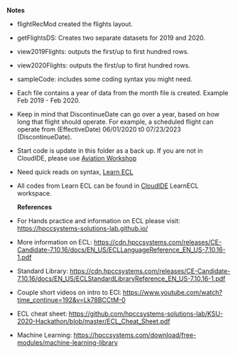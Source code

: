 **Notes**

- flightRecMod created the flights layout.
- getFlightsDS: Creates two separate datasets for 2019 and 2020.
- view2019Flights: outputs the first/up to first hundred rows.
- view2020Flights: outputs the first/up to first hundred rows.
- sampleCode: includes some coding syntax you might need.
- Each file contains a year of data from the month file is created. Example Feb 2019 - Feb 2020.
- Keep in mind that DiscontinueDate can go over a year, based on how long that flight should operate. For example, a scheduled flight can operate from (EffectiveDate) 06/01/2020 t0 07/23/2023 (DiscontinueDate).
- Start code is update in this folder as a back up. If you are not in CloudIDE, please use [Aviation Workshop](https://ide.hpccsystems.com/workspaces/share/9feee85a-3ceb-4609-a8aa-99959a8a59bc)
- Need quick reads on syntax, [Learn ECL](https://hpccsystems-solutions-lab.github.io/)
- All codes from Learn ECL can be found in [CloudIDE](https://ide.hpccsystems.com/workspaces/share/291d17d9-e5cb-4fac-83c2-ac5997c28a31) LearnECL workspace.

  **References**

- For Hands practice and information on ECL please visit:
  https://hpccsystems-solutions-lab.github.io/

- More information on ECL:
  https://cdn.hpccsystems.com/releases/CE-Candidate-7.10.16/docs/EN_US/ECLLanguageReference_EN_US-7.10.16-1.pdf

- Standard Library:
  https://cdn.hpccsystems.com/releases/CE-Candidate-7.10.16/docs/EN_US/ECLStandardLibraryReference_EN_US-7.10.16-1.pdf

- Couple short videos on intro to ECl:
  https://www.youtube.com/watch?time_continue=192&v=Lk78BCCtM-0

- ECL cheat sheet:
  https://github.com/hpccsystems-solutions-lab/KSU-2020-Hackathon/blob/master/ECL_Cheat_Sheet.pdf

- Machine Learning:
  https://hpccsystems.com/download/free-modules/machine-learning-library
